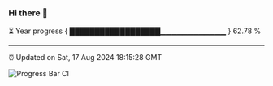 ### Hi there 👋

⏳ Year progress { ██████████████████▁▁▁▁▁▁▁▁▁▁▁▁ } 62.78 %

---

⏰ Updated on Sat, 17 Aug 2024 18:15:28 GMT

![Progress Bar CI](https://github.com/liununu/liununu/workflows/Progress%20Bar%20CI/badge.svg)
